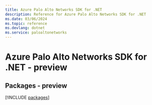 ```yaml
---
title: Azure Palo Alto Networks SDK for .NET
description: Reference for Azure Palo Alto Networks SDK for .NET
ms.date: 03/06/2024
ms.topic: reference
ms.devlang: dotnet
ms.service: paloaltonetworks
---
```

# Azure Palo Alto Networks SDK for .NET - preview
## Packages - preview
[!INCLUDE [packages](palo-alto-networks-index.md)]